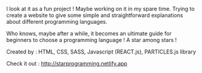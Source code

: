I look at it as a fun project ! Maybe working on it in my spare time. 
Trying to create a website to give some simple and straightforward explanations about different programming languages. 

Who knows, maybe after a while, it becomes an ultimate guide for beginners to choose a programming language ! 
A star among stars ! 

Created by : HTML, CSS, SASS, Javascript (REACT.js), PARTICLES.js library

Check it out : http://starprogramming.netlify.app


